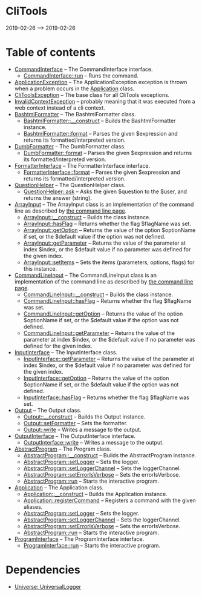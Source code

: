 CliTools
================
2019-02-26 --> 2019-02-26




Table of contents
===========

- [CommandInterface](https://github.com/lingtalfi/CliTools/blob/master/doc/api/CliTools/Command/CommandInterface.md) &ndash; The CommandInterface interface.
    - [CommandInterface::run](https://github.com/lingtalfi/CliTools/blob/master/doc/api/CliTools/Command/CommandInterface/run.md) &ndash; Runs the command.
- [ApplicationException](https://github.com/lingtalfi/CliTools/blob/master/doc/api/CliTools/Exception/ApplicationException.md) &ndash; The ApplicationException exception is thrown when a problem occurs in the [Application](https://github.com/lingtalfi/CliTools/blob/master/doc/api/CliTools/Program/Application.md) class.
- [CliToolsException](https://github.com/lingtalfi/CliTools/blob/master/doc/api/CliTools/Exception/CliToolsException.md) &ndash; The base class for all CliTools exceptions.
- [InvalidContextException](https://github.com/lingtalfi/CliTools/blob/master/doc/api/CliTools/Exception/InvalidContextException.md) &ndash; probably meaning that it was executed from a web context instead of a cli context.
- [BashtmlFormatter](https://github.com/lingtalfi/CliTools/blob/master/doc/api/CliTools/Formatter/BashtmlFormatter.md) &ndash; The BashtmlFormatter class.
    - [BashtmlFormatter::__construct](https://github.com/lingtalfi/CliTools/blob/master/doc/api/CliTools/Formatter/BashtmlFormatter/__construct.md) &ndash; Builds the BashtmlFormatter instance.
    - [BashtmlFormatter::format](https://github.com/lingtalfi/CliTools/blob/master/doc/api/CliTools/Formatter/BashtmlFormatter/format.md) &ndash; Parses the given $expression and returns its formatted/interpreted version.
- [DumbFormatter](https://github.com/lingtalfi/CliTools/blob/master/doc/api/CliTools/Formatter/DumbFormatter.md) &ndash; The DumbFormatter class.
    - [DumbFormatter::format](https://github.com/lingtalfi/CliTools/blob/master/doc/api/CliTools/Formatter/DumbFormatter/format.md) &ndash; Parses the given $expression and returns its formatted/interpreted version.
- [FormatterInterface](https://github.com/lingtalfi/CliTools/blob/master/doc/api/CliTools/Formatter/FormatterInterface.md) &ndash; The FormatterInterface interface.
    - [FormatterInterface::format](https://github.com/lingtalfi/CliTools/blob/master/doc/api/CliTools/Formatter/FormatterInterface/format.md) &ndash; Parses the given $expression and returns its formatted/interpreted version.
- [QuestionHelper](https://github.com/lingtalfi/CliTools/blob/master/doc/api/CliTools/Helper/QuestionHelper.md) &ndash; The QuestionHelper class.
    - [QuestionHelper::ask](https://github.com/lingtalfi/CliTools/blob/master/doc/api/CliTools/Helper/QuestionHelper/ask.md) &ndash; Asks the given $question to the $user, and returns the answer (string).
- [ArrayInput](https://github.com/lingtalfi/CliTools/blob/master/doc/api/CliTools/Input/ArrayInput.md) &ndash; The ArrayInput class is an implementation of the command line as described by [the command line page](https://github.com/lingtalfi/CliTools/blob/master/doc/pages/command-line.md).
    - [ArrayInput::__construct](https://github.com/lingtalfi/CliTools/blob/master/doc/api/CliTools/Input/ArrayInput/__construct.md) &ndash; Builds the class instance.
    - [ArrayInput::hasFlag](https://github.com/lingtalfi/CliTools/blob/master/doc/api/CliTools/Input/ArrayInput/hasFlag.md) &ndash; Returns whether the flag $flagName was set.
    - [ArrayInput::getOption](https://github.com/lingtalfi/CliTools/blob/master/doc/api/CliTools/Input/ArrayInput/getOption.md) &ndash; Returns the value of the option $optionName if set, or the $default value if the option was not defined.
    - [ArrayInput::getParameter](https://github.com/lingtalfi/CliTools/blob/master/doc/api/CliTools/Input/ArrayInput/getParameter.md) &ndash; Returns the value of the parameter at index $index, or the $default value if no parameter was defined for the given index.
    - [ArrayInput::setItems](https://github.com/lingtalfi/CliTools/blob/master/doc/api/CliTools/Input/ArrayInput/setItems.md) &ndash; Sets the items (parameters, options, flags) for this instance.
- [CommandLineInput](https://github.com/lingtalfi/CliTools/blob/master/doc/api/CliTools/Input/CommandLineInput.md) &ndash; The CommandLineInput class is an implementation of the command line as described by [the command line page](https://github.com/lingtalfi/CliTools/blob/master/doc/pages/command-line.md).
    - [CommandLineInput::__construct](https://github.com/lingtalfi/CliTools/blob/master/doc/api/CliTools/Input/CommandLineInput/__construct.md) &ndash; Builds the class instance.
    - [CommandLineInput::hasFlag](https://github.com/lingtalfi/CliTools/blob/master/doc/api/CliTools/Input/CommandLineInput/hasFlag.md) &ndash; Returns whether the flag $flagName was set.
    - [CommandLineInput::getOption](https://github.com/lingtalfi/CliTools/blob/master/doc/api/CliTools/Input/CommandLineInput/getOption.md) &ndash; Returns the value of the option $optionName if set, or the $default value if the option was not defined.
    - [CommandLineInput::getParameter](https://github.com/lingtalfi/CliTools/blob/master/doc/api/CliTools/Input/CommandLineInput/getParameter.md) &ndash; Returns the value of the parameter at index $index, or the $default value if no parameter was defined for the given index.
- [InputInterface](https://github.com/lingtalfi/CliTools/blob/master/doc/api/CliTools/Input/InputInterface.md) &ndash; The InputInterface class.
    - [InputInterface::getParameter](https://github.com/lingtalfi/CliTools/blob/master/doc/api/CliTools/Input/InputInterface/getParameter.md) &ndash; Returns the value of the parameter at index $index, or the $default value if no parameter was defined for the given index.
    - [InputInterface::getOption](https://github.com/lingtalfi/CliTools/blob/master/doc/api/CliTools/Input/InputInterface/getOption.md) &ndash; Returns the value of the option $optionName if set, or the $default value if the option was not defined.
    - [InputInterface::hasFlag](https://github.com/lingtalfi/CliTools/blob/master/doc/api/CliTools/Input/InputInterface/hasFlag.md) &ndash; Returns whether the flag $flagName was set.
- [Output](https://github.com/lingtalfi/CliTools/blob/master/doc/api/CliTools/Output/Output.md) &ndash; The Output class.
    - [Output::__construct](https://github.com/lingtalfi/CliTools/blob/master/doc/api/CliTools/Output/Output/__construct.md) &ndash; Builds the Output instance.
    - [Output::setFormatter](https://github.com/lingtalfi/CliTools/blob/master/doc/api/CliTools/Output/Output/setFormatter.md) &ndash; Sets the formatter.
    - [Output::write](https://github.com/lingtalfi/CliTools/blob/master/doc/api/CliTools/Output/Output/write.md) &ndash; Writes a message to the output.
- [OutputInterface](https://github.com/lingtalfi/CliTools/blob/master/doc/api/CliTools/Output/OutputInterface.md) &ndash; The OutputInterface interface.
    - [OutputInterface::write](https://github.com/lingtalfi/CliTools/blob/master/doc/api/CliTools/Output/OutputInterface/write.md) &ndash; Writes a message to the output.
- [AbstractProgram](https://github.com/lingtalfi/CliTools/blob/master/doc/api/CliTools/Program/AbstractProgram.md) &ndash; The Program class.
    - [AbstractProgram::__construct](https://github.com/lingtalfi/CliTools/blob/master/doc/api/CliTools/Program/AbstractProgram/__construct.md) &ndash; Builds the AbstractProgram instance.
    - [AbstractProgram::setLogger](https://github.com/lingtalfi/CliTools/blob/master/doc/api/CliTools/Program/AbstractProgram/setLogger.md) &ndash; Sets the logger.
    - [AbstractProgram::setLoggerChannel](https://github.com/lingtalfi/CliTools/blob/master/doc/api/CliTools/Program/AbstractProgram/setLoggerChannel.md) &ndash; Sets the loggerChannel.
    - [AbstractProgram::setErrorIsVerbose](https://github.com/lingtalfi/CliTools/blob/master/doc/api/CliTools/Program/AbstractProgram/setErrorIsVerbose.md) &ndash; Sets the errorIsVerbose.
    - [AbstractProgram::run](https://github.com/lingtalfi/CliTools/blob/master/doc/api/CliTools/Program/AbstractProgram/run.md) &ndash; Starts the interactive program.
- [Application](https://github.com/lingtalfi/CliTools/blob/master/doc/api/CliTools/Program/Application.md) &ndash; The Application class.
    - [Application::__construct](https://github.com/lingtalfi/CliTools/blob/master/doc/api/CliTools/Program/Application/__construct.md) &ndash; Builds the Application instance.
    - [Application::registerCommand](https://github.com/lingtalfi/CliTools/blob/master/doc/api/CliTools/Program/Application/registerCommand.md) &ndash; Registers a command with the given aliases.
    - [AbstractProgram::setLogger](https://github.com/lingtalfi/CliTools/blob/master/doc/api/CliTools/Program/AbstractProgram/setLogger.md) &ndash; Sets the logger.
    - [AbstractProgram::setLoggerChannel](https://github.com/lingtalfi/CliTools/blob/master/doc/api/CliTools/Program/AbstractProgram/setLoggerChannel.md) &ndash; Sets the loggerChannel.
    - [AbstractProgram::setErrorIsVerbose](https://github.com/lingtalfi/CliTools/blob/master/doc/api/CliTools/Program/AbstractProgram/setErrorIsVerbose.md) &ndash; Sets the errorIsVerbose.
    - [AbstractProgram::run](https://github.com/lingtalfi/CliTools/blob/master/doc/api/CliTools/Program/AbstractProgram/run.md) &ndash; Starts the interactive program.
- [ProgramInterface](https://github.com/lingtalfi/CliTools/blob/master/doc/api/CliTools/Program/ProgramInterface.md) &ndash; The ProgramInterface interface.
    - [ProgramInterface::run](https://github.com/lingtalfi/CliTools/blob/master/doc/api/CliTools/Program/ProgramInterface/run.md) &ndash; Starts the interactive program.


Dependencies
============
- [Universe: UniversalLogger](https://github.com/karayabin/universe-snapshot/tree/master/universe/UniversalLogger)


